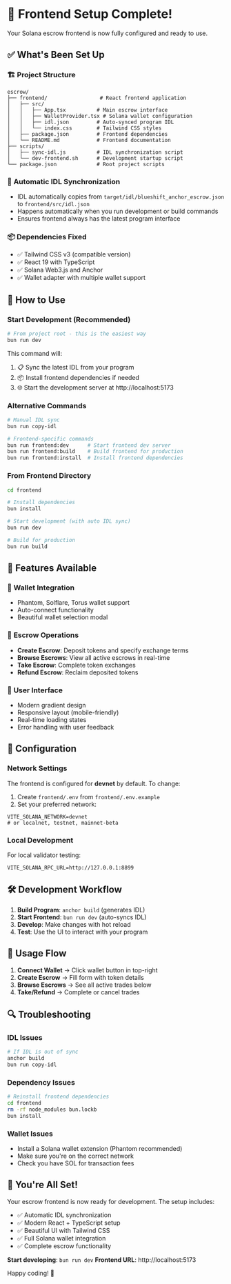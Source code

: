 # 🎉 Frontend Setup Complete!

Your Solana escrow frontend is now fully configured and ready to use.

## ✅ What's Been Set Up

### 🏗️ **Project Structure**

```
escrow/
├── frontend/                 # React frontend application
│   ├── src/
│   │   ├── App.tsx          # Main escrow interface
│   │   ├── WalletProvider.tsx # Solana wallet configuration
│   │   ├── idl.json         # Auto-synced program IDL
│   │   └── index.css        # Tailwind CSS styles
│   ├── package.json         # Frontend dependencies
│   └── README.md            # Frontend documentation
├── scripts/
│   ├── sync-idl.js          # IDL synchronization script
│   └── dev-frontend.sh      # Development startup script
└── package.json             # Root project scripts
```

### 🔧 **Automatic IDL Synchronization**

- IDL automatically copies from `target/idl/blueshift_anchor_escrow.json` to `frontend/src/idl.json`
- Happens automatically when you run development or build commands
- Ensures frontend always has the latest program interface

### 📦 **Dependencies Fixed**

- ✅ Tailwind CSS v3 (compatible version)
- ✅ React 19 with TypeScript
- ✅ Solana Web3.js and Anchor
- ✅ Wallet adapter with multiple wallet support

## 🚀 **How to Use**

### **Start Development (Recommended)**

```bash
# From project root - this is the easiest way
bun run dev
```

This command will:

1. 📋 Sync the latest IDL from your program
2. 📦 Install frontend dependencies if needed
3. 🌐 Start the development server at http://localhost:5173

### **Alternative Commands**

```bash
# Manual IDL sync
bun run copy-idl

# Frontend-specific commands
bun run frontend:dev      # Start frontend dev server
bun run frontend:build    # Build frontend for production
bun run frontend:install  # Install frontend dependencies
```

### **From Frontend Directory**

```bash
cd frontend

# Install dependencies
bun install

# Start development (with auto IDL sync)
bun run dev

# Build for production
bun run build
```

## 🎯 **Features Available**

### 🔗 **Wallet Integration**

- Phantom, Solflare, Torus wallet support
- Auto-connect functionality
- Beautiful wallet selection modal

### 🏪 **Escrow Operations**

- **Create Escrow**: Deposit tokens and specify exchange terms
- **Browse Escrows**: View all active escrows in real-time
- **Take Escrow**: Complete token exchanges
- **Refund Escrow**: Reclaim deposited tokens

### 🎨 **User Interface**

- Modern gradient design
- Responsive layout (mobile-friendly)
- Real-time loading states
- Error handling with user feedback

## 🔧 **Configuration**

### **Network Settings**

The frontend is configured for **devnet** by default. To change:

1. Create `frontend/.env` from `frontend/.env.example`
2. Set your preferred network:

```env
VITE_SOLANA_NETWORK=devnet
# or localnet, testnet, mainnet-beta
```

### **Local Development**

For local validator testing:

```env
VITE_SOLANA_RPC_URL=http://127.0.0.1:8899
```

## 🛠️ **Development Workflow**

1. **Build Program**: `anchor build` (generates IDL)
2. **Start Frontend**: `bun run dev` (auto-syncs IDL)
3. **Develop**: Make changes with hot reload
4. **Test**: Use the UI to interact with your program

## 📱 **Usage Flow**

1. **Connect Wallet** → Click wallet button in top-right
2. **Create Escrow** → Fill form with token details
3. **Browse Escrows** → See all active trades below
4. **Take/Refund** → Complete or cancel trades

## 🔍 **Troubleshooting**

### IDL Issues

```bash
# If IDL is out of sync
anchor build
bun run copy-idl
```

### Dependency Issues

```bash
# Reinstall frontend dependencies
cd frontend
rm -rf node_modules bun.lockb
bun install
```

### Wallet Issues

- Install a Solana wallet extension (Phantom recommended)
- Make sure you're on the correct network
- Check you have SOL for transaction fees

## 🎊 **You're All Set!**

Your escrow frontend is now ready for development. The setup includes:

- ✅ Automatic IDL synchronization
- ✅ Modern React + TypeScript setup
- ✅ Beautiful UI with Tailwind CSS
- ✅ Full Solana wallet integration
- ✅ Complete escrow functionality

**Start developing**: `bun run dev`
**Frontend URL**: http://localhost:5173

Happy coding! 🚀
